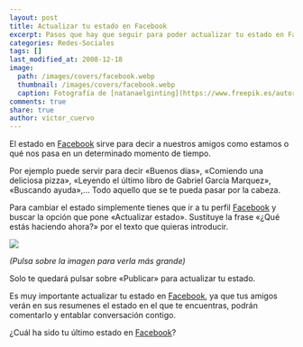 ```yaml
---
layout: post
title: Actualizar tu estado en Facebook
excerpt: Pasos que hay que seguir para poder actualizar tu estado en Facebook y compartirlo con tus contactos.
categories: Redes-Sociales
tags: []
last_modified_at: 2008-12-18
image:
  path: /images/covers/facebook.webp
  thumbnail: /images/covers/facebook.webp
  caption: Fotografía de [natanaelginting](https://www.freepik.es/autor/natanaelginting)
comments: true
share: true
author: victor_cuervo
---
```


El estado en [Facebook](https://www.ayudaenlaweb.com/2008/12/06/que-es-facebook/) sirve para decir a nuestros amigos como estamos o qué nos pasa en un determinado momento de tiempo.


Por ejemplo puede servir para decir «Buenos días», «Comiendo una deliciosa pizza», «Leyendo el último libro de Gabriel García Marquez», «Buscando ayuda»,… Todo aquello que se te pueda pasar por la cabeza.


Para cambiar el estado simplemente tienes que ir a tu perfil [Facebook](https://www.ayudaenlaweb.com/2008/12/06/que-es-facebook/) y buscar la opción que pone «Actualizar estado». Sustituye la frase «¿Qué estás haciendo ahora?» por el texto que quieras introducir.


![](https://www.ayudaenlaweb.com/wp-content/uploads/2008/12/facebook_cambiarestado-300x47.jpg)


_(Pulsa sobre la imagen para verla más grande)_


Solo te quedará pulsar sobre «Publicar» para actualizar tu estado.


Es muy importante actualizar tu estado en [Facebook](https://www.ayudaenlaweb.com/2008/12/06/que-es-facebook/), ya que tus amigos verán en sus resumenes el estado en el que te encuentras, podrán comentarlo y entablar conversación contigo.


¿Cuál ha sido tu último estado en [Facebook](https://www.ayudaenlaweb.com/2008/12/06/que-es-facebook/)?

